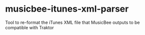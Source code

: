 # musicbee-itunes-xml-parser
Tool to re-format the iTunes XML file that MusicBee outputs to be compatible with Traktor
